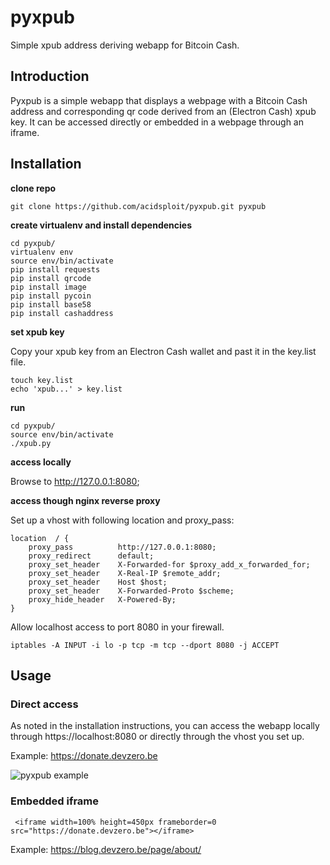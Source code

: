 # pyxpub
Simple xpub address deriving webapp for Bitcoin Cash.

## Introduction
Pyxpub is a simple webapp that displays a webpage with a Bitcoin Cash address and corresponding qr code derived from an (Electron Cash) xpub key. It can be accessed directly or embedded in a webpage through an iframe.

## Installation
__clone repo__

    git clone https://github.com/acidsploit/pyxpub.git pyxpub

__create virtualenv and install dependencies__

    cd pyxpub/
    virtualenv env
    source env/bin/activate
    pip install requests
    pip install qrcode
    pip install image
    pip install pycoin
    pip install base58
    pip install cashaddress

__set xpub key__

Copy your xpub key from an Electron Cash wallet and past it in the key.list file.

    touch key.list
    echo 'xpub...' > key.list

__run__

    cd pyxpub/
    source env/bin/activate
    ./xpub.py

__access locally__

Browse to http://127.0.0.1:8080;


__access though nginx reverse proxy__

Set up a vhost with following location and proxy_pass:

    location  / {
        proxy_pass          http://127.0.0.1:8080;
        proxy_redirect      default;
        proxy_set_header    X-Forwarded-for $proxy_add_x_forwarded_for;
        proxy_set_header    X-Real-IP $remote_addr;
        proxy_set_header    Host $host;
        proxy_set_header    X-Forwarded-Proto $scheme;
        proxy_hide_header   X-Powered-By;
    }

Allow localhost access to port 8080 in your firewall.

    iptables -A INPUT -i lo -p tcp -m tcp --dport 8080 -j ACCEPT


## Usage
### Direct access
As noted in the installation instructions, you can access the webapp locally through https://localhost:8080 or directly through the vhost you set up.

Example: https://donate.devzero.be

![pyxpub example](https://i.imgur.com/pYYWfWR.png)

### Embedded iframe

     <iframe width=100% height=450px frameborder=0 src="https://donate.devzero.be"></iframe> 

Example: https://blog.devzero.be/page/about/ 
